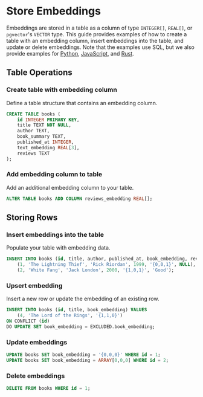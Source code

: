 # Store Embeddings

Embeddings are stored in a table as a column of type `INTEGER[]`, `REAL[]`, or `pgvector`'s `VECTOR` type. This guide provides examples of how to create a table with an embedding column, insert embeddings into the table, and update or delete embeddings. Note that the examples use SQL, but we also provide examples for [Python](/docs/languages/python), [JavaScript](/docs/languages/javascript), and [Rust](/docs/languages/rust).

## Table Operations

### Create table with embedding column

Define a table structure that contains an embedding column.

```sql
CREATE TABLE books (
    id INTEGER PRIMARY KEY,
    title TEXT NOT NULL,
    author TEXT,
    book_summary TEXT,
    published_at INTEGER,
    text_embedding REAL[3],
    reviews TEXT
);
```

### Add embedding column to table

Add an additional embedding column to your table.

```sql
ALTER TABLE books ADD COLUMN reviews_embedding REAL[];
```

## Storing Rows

### Insert embeddings into the table

Populate your table with embedding data.

```sql
INSERT INTO books (id, title, author, published_at, book_embedding, reviews) VALUES
    (1, 'The Lightning Thief', 'Rick Riordan', 1999, '{0,0,1}', NULL),
    (2, 'White Fang', 'Jack London', 2000, '{1,0,1}', 'Good');
```

### Upsert embedding

Insert a new row or update the embedding of an existing row.

```sql
INSERT INTO books (id, title, book_embedding) VALUES
    (4, 'The Lord of the Rings', '{1,1,0}')
ON CONFLICT (id)
DO UPDATE SET book_embedding = EXCLUDED.book_embedding;
```

### Update embeddings

```sql
UPDATE books SET book_embedding = '{0,0,0}' WHERE id = 1;
UPDATE books SET book_embedding = ARRAY[0,0,0] WHERE id = 2;
```

### Delete embeddings

```sql
DELETE FROM books WHERE id = 1;
```
